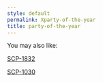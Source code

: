 ```yaml
---
style: default
permalink: Xparty-of-the-year
title: party-of-the-year
---
```

You may also like:

[SCP-1832](http://scp-wiki.net/scp-1832)

[SCP-1030](http://scp-wiki.net/scp-1030)
